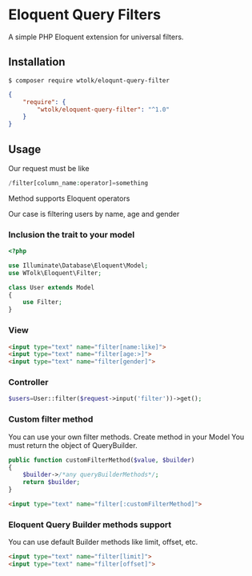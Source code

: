 # Eloquent Query Filters
A simple PHP Eloquent extension for universal filters.

## Installation

```
$ composer require wtolk/eloqunt-query-filter
```

```json
{
    "require": {
        "wtolk/eloquent-query-filter": "^1.0"
    }
}
```

## Usage

Our request must be like

```php
/filter[column_name:operator]=something
```

Method supports Eloquent operators

Our case is filtering users by name, age and gender
### Inclusion the trait to your model

```php
<?php

use Illuminate\Database\Eloquent\Model;
use WTolk\Eloquent\Filter;

class User extends Model
{
    use Filter;
}
```
### View
```html
<input type="text" name="filter[name:like]">
<input type="text" name="filter[age:>]">
<input type="text" name="filter[gender]">
```

### Controller
```php
$users=User::filter($request->input('filter'))->get();
```

### Custom filter method
You can use your own filter methods. Create method in your Model
You must return the object of QueryBuilder. 

```php
public function customFilterMethod($value, $builder)
{
    $builder->/*any queryBuilderMethods*/;
    return $builder;
}
```
```html
<input type="text" name="filter[:customFilterMethod]">
```


### Eloquent Query Builder methods support

You can use default Builder methods like limit, offset, etc.
```html
<input type="text" name="filter[limit]">
<input type="text" name="filter[offset]">
```